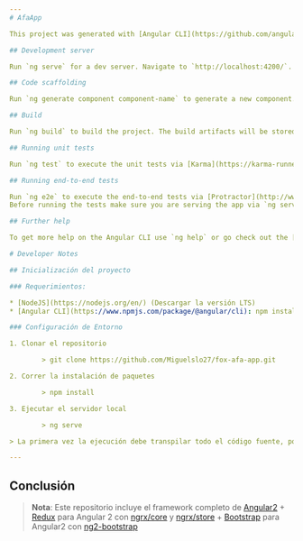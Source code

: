 ```yaml
---
# AfaApp

This project was generated with [Angular CLI](https://github.com/angular/angular-cli) version 1.0.2.

## Development server

Run `ng serve` for a dev server. Navigate to `http://localhost:4200/`. The app will automatically reload if you change any of the source files.

## Code scaffolding

Run `ng generate component component-name` to generate a new component. You can also use `ng generate directive|pipe|service|class|module`.

## Build

Run `ng build` to build the project. The build artifacts will be stored in the `dist/` directory. Use the `-prod` flag for a production build.

## Running unit tests

Run `ng test` to execute the unit tests via [Karma](https://karma-runner.github.io).

## Running end-to-end tests

Run `ng e2e` to execute the end-to-end tests via [Protractor](http://www.protractortest.org/).
Before running the tests make sure you are serving the app via `ng serve`.

## Further help

To get more help on the Angular CLI use `ng help` or go check out the [Angular CLI README](https://github.com/angular/angular-cli/blob/master/README.md).

# Developer Notes

## Inicialización del proyecto

### Requerimientos:

* [NodeJS](https://nodejs.org/en/) (Descargar la versión LTS)
* [Angular CLI](https://www.npmjs.com/package/@angular/cli): npm install -g @angular/cli

### Configuración de Entorno

1. Clonar el repositorio

		> git clone https://github.com/Miguelslo27/fox-afa-app.git

2. Correr la instalación de paquetes

		> npm install

3. Ejecutar el servidor local

		> ng serve

> La primera vez la ejecución debe transpilar todo el código fuente, por lo que puede demorar algunos minutos, luego la transpilación se hará mucho más rápido

---
```

## Conclusión

> **Nota**: Este repositorio incluye el framework completo de [Angular2](https://angular.io/) + [Redux](http://redux.js.org/) para Angular 2 con [ngrx/core](https://www.npmjs.com/package/@ngrx/core) y [ngrx/store](https://www.npmjs.com/package/@ngrx/store) + [Bootstrap](http://getbootstrap.com/) para Angular2 con [ng2-bootstrap](https://www.npmjs.com/package/ng2-bootstrap)
